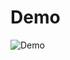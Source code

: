 # Demo

![Demo](https://cdn.discordapp.com/attachments/707227543220125757/980507762255593482/unknown.png)
